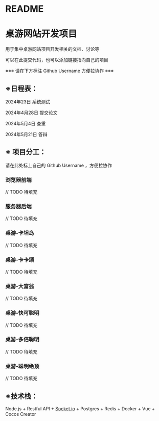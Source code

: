 # README

# 桌游网站开发项目

用于集中桌游网站项目开发相关的文档、讨论等

可以在此提交代码，也可以添加链接指向自己的项目

※※※ 请在下方标注 Github Username 方便拉协作 ※※※

## ※日程表：

2024年23日 系统测试

2024年4月28日 提交论文

2024年5月4日 查重

2024年5月21日 答辩

## ※ 项目分工：

请在此处标上自己的 Github Username ，方便拉协作

### 浏览器前端

// TODO 待填充

### 服务器后端

// TODO 待填充

### 桌游-卡坦岛

// TODO 待填充

### 桌游-卡卡颂

// TODO 待填充

### 桌游-大富翁

// TODO 待填充

### 桌游-快可聪明

// TODO 待填充

### 桌游-多倍聪明

// TODO 待填充

### 桌游-聪明绝顶

// TODO 待填充

## ※技术栈：

Node.js + Restful API + [Socket.io](http://Socket.io) + Postgres + Redis + Docker + Vue + Cocos Creator
